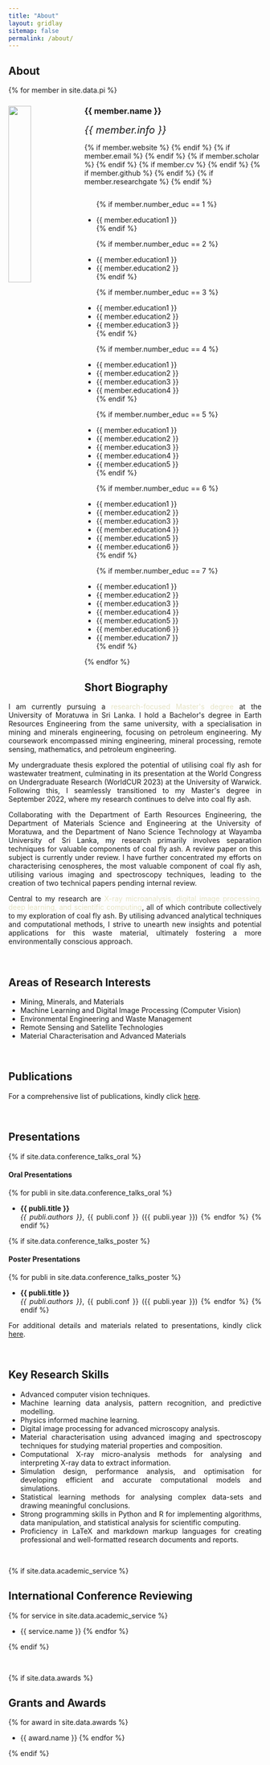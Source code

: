 ```yaml
---
title: "About"
layout: gridlay
sitemap: false
permalink: /about/
---
```


## About 


{% for member in site.data.pi %}

<div class="row">
  <img src="{{ site.url }}{{ site.baseurl }}/images/teampic/{{ member.photo }}" class="img-responsive" width="30%" style="float: left" />
  <h3>{{ member.name }}</h3>
  <i style="font-size:20px">{{ member.info }}</i><br>

  {% if member.website %}<a href="{{ member.website }}" target="_blank"><i class="fa fa-home fa-3x"></i></a> {% endif %}
  {% if member.email %}<a href="mailto:{{ member.email }}" target="_blank"><i class="fa fa-envelope-square fa-3x"></i></a> {% endif %}
  {% if member.scholar %} <a href="{{ member.scholar }}" target="_blank"><i class="ai ai-google-scholar-square ai-3x"></i></a> {% endif %}
  {% if member.cv %} <a href="{{ member.cv }}" target="_blank"><i class="ai ai-cv-square ai-3x"></i></a> {% endif %}
  {% if member.github %} <a href="{{ member.github }}" target="_blank"><i class="fa fa-github-square fa-3x"></i></a> {% endif %}
  {% if member.researchgate %} <a href="{{ member.researchgate }}" target="_blank"><i class="ai ai-researchgate-square ai-3x"></i></a> {% endif %}
  <ul style="overflow: hidden">

  {% if member.number_educ == 1 %}
  <li> {{ member.education1 }} </li>
  {% endif %}

  {% if member.number_educ == 2 %}
  <li> {{ member.education1 }} </li>
  <li> {{ member.education2 }} </li>
  {% endif %}

  {% if member.number_educ == 3 %}
  <li> {{ member.education1 }} </li>
  <li> {{ member.education2 }} </li>
  <li> {{ member.education3 }} </li>
  {% endif %}

  {% if member.number_educ == 4 %}
  <li> {{ member.education1 }} </li>
  <li> {{ member.education2 }} </li>
  <li> {{ member.education3 }} </li>
  <li> {{ member.education4 }} </li>
  {% endif %}

  {% if member.number_educ == 5 %}
  <li> {{ member.education1 }} </li>
  <li> {{ member.education2 }} </li>
  <li> {{ member.education3 }} </li>
  <li> {{ member.education4 }} </li>
  <li> {{ member.education5 }} </li>
  {% endif %}

  {% if member.number_educ == 6 %}
  <li> {{ member.education1 }} </li>
  <li> {{ member.education2 }} </li>
  <li> {{ member.education3 }} </li>
  <li> {{ member.education4 }} </li>
  <li> {{ member.education5 }} </li>
  <li> {{ member.education6 }} </li>
  {% endif %}

  {% if member.number_educ == 7 %}
  <li> {{ member.education1 }} </li>
  <li> {{ member.education2 }} </li>
  <li> {{ member.education3 }} </li>
  <li> {{ member.education4 }} </li>
  <li> {{ member.education5 }} </li>
  <li> {{ member.education6 }} </li>
  <li> {{ member.education7 }} </li>
  {% endif %}

  </ul>
</div>


{% endfor %}

<div class="row" style="text-align:justify">


<div class="rowl1">

## Short Biography 

I am currently pursuing a <span style="color:#E5E3C4;">research-focused Master's degree</span> at the University of Moratuwa in Sri Lanka. I hold a Bachelor's degree in Earth Resources Engineering from the same university, with a specialisation in mining and minerals engineering, focusing on petroleum engineering. My coursework encompassed mining engineering, mineral processing, remote sensing, mathematics, and petroleum engineering.

My undergraduate thesis explored the potential of utilising coal fly ash for wastewater treatment, culminating in its presentation at the World Congress on Undergraduate Research (WorldCUR 2023) at the University of Warwick. Following this, I seamlessly transitioned to my Master's degree in September 2022, where my research continues to delve into coal fly ash.

Collaborating with the Department of Earth Resources Engineering, the Department of Materials Science and Engineering at the University of Moratuwa, and the Department of Nano Science Technology at Wayamba University of Sri Lanka, my research primarily involves separation techniques for valuable components of coal fly ash. A review paper on this subject is currently under review. I have further concentrated my efforts on characterising cenospheres, the most valuable component of coal fly ash, utilising various imaging and spectroscopy techniques, leading to the creation of two technical papers pending internal review.

Central to my research are <span style="color:#E5E3C4;">X-ray microanalysis, digital image processing, deep learning, and scientific computing</span>, all of which contribute collectively to my exploration of coal fly ash. By utilising advanced analytical techniques and computational methods, I strive to unearth new insights and potential applications for this waste material, ultimately fostering a more environmentally conscious approach.

<br/>

</div>

<div class="rowl1">

## Areas of Research Interests 

- Mining, Minerals, and Materials 
- Machine Learning and Digital Image Processing (Computer Vision)
- Environmental Engineering and Waste Management 
- Remote Sensing and Satellite Technologies
- Material Characterisation and Advanced Materials

<br/>

</div>



<div class="rowl1">

## Publications


For a comprehensive list of publications, kindly click <a href="https://brinthank.github.io/publications/">here</a>.

<br/>

</div>


<div class="rowl1">

## Presentations

{% if site.data.conference_talks_oral %}
#### Oral Presentations

{% for publi in site.data.conference_talks_oral %}
* <strong>{{ publi.title }}</strong> <br/> <i>{{ publi.authors }}</i>, {{ publi.conf }} ({{ publi.year }})
{% endfor %}
{% endif %}

{% if site.data.conference_talks_poster %}
#### Poster Presentations

{% for publi in site.data.conference_talks_poster %}
* <strong>{{ publi.title }}</strong> <br/> <i>{{ publi.authors }}</i>, {{ publi.conf }} ({{ publi.year }})
{% endfor %}
{% endif %}

For additional details and materials related to presentations, kindly click <a href="https://brinthank.github.io/Presentations/">here</a>.

<br/>
</div>

<div class="rowl1">

## Key Research Skills

- Advanced computer vision techniques.
- Machine learning data analysis, pattern recognition, and predictive modelling.
- Physics informed machine learning.
- Digital image processing for advanced microscopy analysis.
- Material characterisation using advanced imaging and spectroscopy techniques for studying material properties and composition.
- Computational X-ray micro-analysis methods for analysing and interpreting X-ray data to extract information.
- Simulation design, performance analysis, and optimisation for developing efficient and accurate computational models and simulations.
- Statistical learning methods for analysing complex data-sets and drawing meaningful conclusions.
- Strong programming skills in Python and R for implementing algorithms, data manipulation, and statistical analysis for scientific computing.
- Proficiency in LaTeX and markdown markup languages for creating professional and well-formatted research documents and reports.

<br/>
</div>


<div class="rowl1">

{% if site.data.academic_service %}
## International Conference Reviewing

{% for service in site.data.academic_service %}
* {{ service.name }}
{% endfor %}

{% endif %}

<br/>
</div>

<div class="rowl1">

{% if site.data.awards %}
## Grants and Awards

{% for award in site.data.awards %}
* {{ award.name }}
{% endfor %}

{% endif %}

<br/>
</div>






</div>

